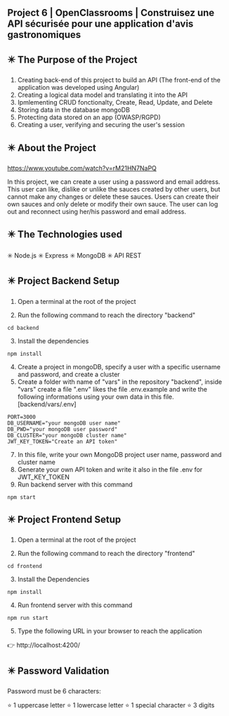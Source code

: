 
## Project 6 | OpenClassrooms | Construisez une API sécurisée pour une application d'avis gastronomiques

## ✴️ The Purpose of the Project

1. Creating back-end of this project to build an API (The front-end of the application was developed using Angular)
2. Creating a logical data model and translating it into the API 
3. Ipmlementing CRUD fonctionalty, Create, Read, Update, and Delete
4. Storing data in the database mongoDB
5. Protecting data stored on an app (OWASP/RGPD)
6. Creating a user, verifying and securing the user's session

## ✴️ About the Project

https://www.youtube.com/watch?v=rM21HN7NaPQ

In this project, we can create a user using a password and email address. This user can like, dislike or unlike the sauces created by other users, but cannot make any changes or delete these sauces. Users can create their own sauces and only delete or modify their own sauce. The user can log out and reconnect using her/his password and email address.

## ✴️ The Technologies used

✳️ Node.js ✳️ Express ✳️ MongoDB ✳️ API REST 

## ✴️ Project Backend Setup

1. Open a terminal at the root of the project

2. Run the following command to reach the directory "backend"

```
cd backend
```
3. Install the dependencies

```
npm install
```
4. Create a project in mongoDB, specify a user with a specific username and password, and create a cluster
5. Create a folder with name of "vars" in the repository "backend", inside "vars" create a file ".env" likes the file .env.example and write the following informations using your own data in this file. [backend/vars/.env]

```
PORT=3000
DB_USERNAME="your mongoDB user name"
DB_PWD="your mongoDB user password"
DB_CLUSTER="your mongoDB cluster name"
JWT_KEY_TOKEN="Create an API token"
```
7. In this file, write your own MongoDB project user name, password and cluster name
8. Generate your own API token and write it also in the file .env for JWT_KEY_TOKEN
9. Run backend server with this command

```
npm start
```
## ✴️ Project Frontend Setup

1. Open a terminal at the root of the project

2. Run the following command to reach the directory "frontend"

```
cd frontend
```
3. Install the Dependencies

```
npm install
```
4. Run frontend server with this command

```
npm run start
```

5. Type the following URL in your browser to reach the application

👉 http://localhost:4200/

## ✴️ Password Validation

Password must be 6 characters: 

:star: 1 uppercase letter
:star: 1 lowercase letter
:star: 1 special character
:star: 3 digits

